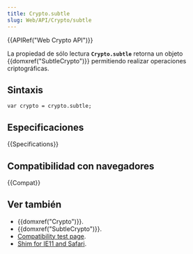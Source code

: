```yaml
---
title: Crypto.subtle
slug: Web/API/Crypto/subtle
---
```


{{APIRef("Web Crypto API")}}

La propiedad de sólo lectura **`Crypto.subtle`** retorna un objeto {{domxref("SubtleCrypto")}} permitiendo realizar operaciones criptográficas.

## Sintaxis

```
var crypto = crypto.subtle;
```

## Especificaciones

{{Specifications}}

## Compatibilidad con navegadores

{{Compat}}

## Ver también

- {{domxref("Crypto")}}.
- {{domxref("SubtleCrypto")}}.
- [Compatibility test page](https://vibornoff.github.io/webcrypto-examples/index.html).
- [Shim for IE11 and Safari](https://github.com/vibornoff/webcrypto-shim).
